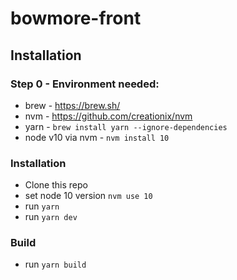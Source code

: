# bowmore-front

## Installation

### Step 0 - Environment needed:
- brew - https://brew.sh/
- nvm - https://github.com/creationix/nvm
- yarn - ```brew install yarn --ignore-dependencies```
- node v10 via nvm - ```nvm install 10```

### Installation
- Clone this repo
- set node 10 version ```nvm use 10```
- run ```yarn```
- run ```yarn dev```

### Build
- run ```yarn build```
